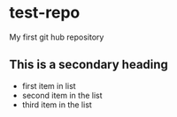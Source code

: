 # test-repo
My first git hub repository
## This is a secondary heading
* first item in list
* second item in the list
* third item in the list
